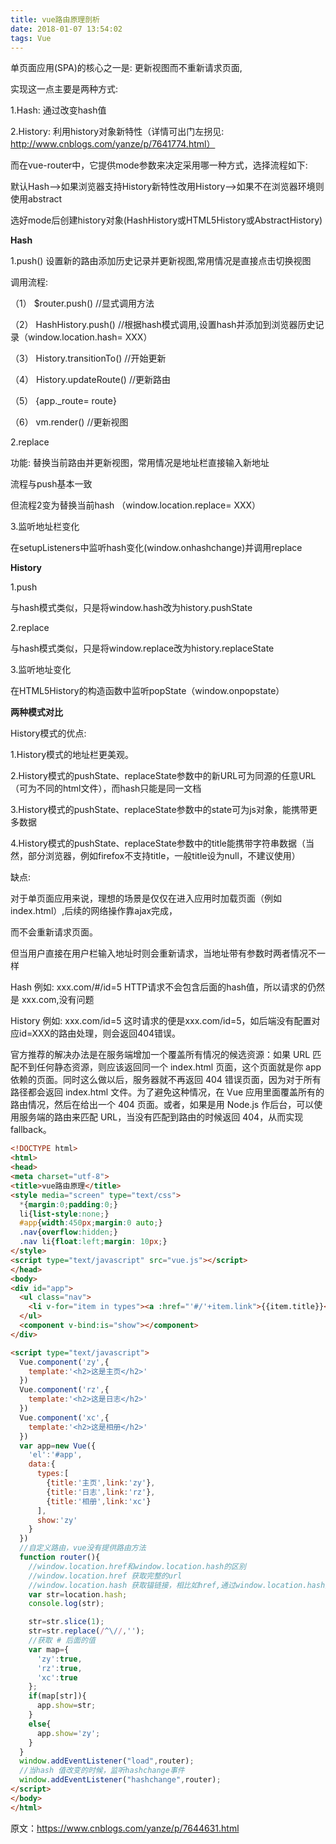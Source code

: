 ```yaml
---
title: vue路由原理剖析
date: 2018-01-07 13:54:02
tags: Vue
---
```


单页面应用(SPA)的核心之一是: 更新视图而不重新请求页面,

实现这一点主要是两种方式:

1.Hash: 通过改变hash值

2.History: 利用history对象新特性（详情可出门左拐见: http://www.cnblogs.com/yanze/p/7641774.html）

<!-- more -->

而在vue-router中，它提供mode参数来决定采用哪一种方式，选择流程如下:

默认Hash-->如果浏览器支持History新特性改用History-->如果不在浏览器环境则使用abstract

选好mode后创建history对象(HashHistory或HTML5History或AbstractHistory)



**Hash**

1.push()  设置新的路由添加历史记录并更新视图,常用情况是直接点击切换视图

调用流程:

（1） $router.push() //显式调用方法

（2） HashHistory.push() //根据hash模式调用,设置hash并添加到浏览器历史记录（window.location.hash= XXX）

（3） History.transitionTo() //开始更新

（4） History.updateRoute()  //更新路由

（5） {app._route= route} 

（6） vm.render() //更新视图

 

2.replace

功能: 替换当前路由并更新视图，常用情况是地址栏直接输入新地址

流程与push基本一致

但流程2变为替换当前hash （window.location.replace= XXX）

 

3.监听地址栏变化

在setupListeners中监听hash变化(window.onhashchange)并调用replace

 

**History**

1.push

与hash模式类似，只是将window.hash改为history.pushState

2.replace

与hash模式类似，只是将window.replace改为history.replaceState

3.监听地址变化

在HTML5History的构造函数中监听popState（window.onpopstate）

 

**两种模式对比**

History模式的优点:

1.History模式的地址栏更美观。

2.History模式的pushState、replaceState参数中的新URL可为同源的任意URL（可为不同的html文件），而hash只能是同一文档

3.History模式的pushState、replaceState参数中的state可为js对象，能携带更多数据

4.History模式的pushState、replaceState参数中的title能携带字符串数据（当然，部分浏览器，例如firefox不支持title，一般title设为null，不建议使用）

缺点:

对于单页面应用来说，理想的场景是仅仅在进入应用时加载页面（例如index.html）,后续的网络操作靠ajax完成，

而不会重新请求页面。

但当用户直接在用户栏输入地址时则会重新请求，当地址带有参数时两者情况不一样

Hash 例如: xxx.com/#/id=5 HTTP请求不会包含后面的hash值，所以请求的仍然是 xxx.com,没有问题

History 例如:  xxx.com/id=5 这时请求的便是xxx.com/id=5，如后端没有配置对应id=XXX的路由处理，则会返回404错误。

官方推荐的解决办法是在服务端增加一个覆盖所有情况的候选资源：如果 URL 匹配不到任何静态资源，则应该返回同一个 index.html 页面，这个页面就是你 app 依赖的页面。同时这么做以后，服务器就不再返回 404 错误页面，因为对于所有路径都会返回 index.html 文件。为了避免这种情况，在 Vue 应用里面覆盖所有的路由情况，然后在给出一个 404 页面。或者，如果是用 Node.js 作后台，可以使用服务端的路由来匹配 URL，当没有匹配到路由的时候返回 404，从而实现 fallback。

```html
<!DOCTYPE html>
<html>
<head>
<meta charset="utf-8">
<title>vue路由原理</title>
<style media="screen" type="text/css">
  *{margin:0;padding:0;}
  li{list-style:none;}
  #app{width:450px;margin:0 auto;}
  .nav{overflow:hidden;}
  .nav li{float:left;margin: 10px;}
</style>
<script type="text/javascript" src="vue.js"></script>
</head>
<body>
<div id="app">
  <ul class="nav">
    <li v-for="item in types"><a :href="'#/'+item.link">{{item.title}}</a></li>
  </ul>
  <component v-bind:is="show"></component>
</div>

<script type="text/javascript">
  Vue.component('zy',{
    template:'<h2>这是主页</h2>'
  })
  Vue.component('rz',{
    template:'<h2>这是日志</h2>'
  })
  Vue.component('xc',{
    template:'<h2>这是相册</h2>'
  })
  var app=new Vue({
    'el':'#app',
    data:{
      types:[
        {title:'主页',link:'zy'},
        {title:'日志',link:'rz'},
        {title:'相册',link:'xc'}
      ],
      show:'zy'
    }
  })
  //自定义路由，vue没有提供路由方法
  function router(){
    //window.location.href和window.location.hash的区别
    //window.location.href 获取完整的url
    //window.location.hash 获取锚链接，相比如href,通过window.location.hash并不会跳转到新的链接，只会在当前链接里面改变锚链
    var str=location.hash;
    console.log(str);

    str=str.slice(1);
    str=str.replace(/^\//,'');
    //获取 # 后面的值
    var map={
      'zy':true,
      'rz':true,
      'xc':true
    };
    if(map[str]){
      app.show=str;
    }
    else{
      app.show='zy';
    }
  }
  window.addEventListener("load",router);
  //当hash 值改变的时候，监听hashchange事件
  window.addEventListener("hashchange",router);
</script>
</body>
</html>
```
原文：https://www.cnblogs.com/yanze/p/7644631.html